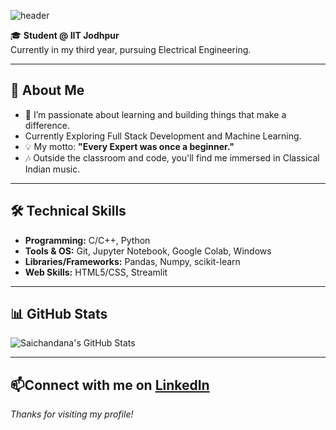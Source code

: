![header](https://capsule-render.vercel.app/api?text=Hii,%20SaiChandana%20here!&animation=fadeIn&type=waving&color=gradient&height=120&section=header&reversal=true)


🎓 **Student @ IIT Jodhpur**  
Currently in my third year, pursuing Electrical Engineering.

---

## 🌟 About Me

- 🔭 I’m passionate about learning and building things that make a difference.
- Currently Exploring Full Stack Development and Machine Learning.
- 💡 My motto: **"Every Expert was once a beginner."**
- 🎶 Outside the classroom and code, you'll find me immersed in Classical Indian music.

---

## 🛠️ Technical Skills

- **Programming:** C/C++, Python  
- **Tools & OS:** Git, Jupyter Notebook, Google Colab, Windows  
- **Libraries/Frameworks:** Pandas, Numpy, scikit-learn  
- **Web Skills:** HTML5/CSS, Streamlit  
---

## 📊 GitHub Stats

![Saichandana's GitHub Stats](https://github-readme-stats.vercel.app/api?username=Saichandana-123&show_icons=true&theme=radical)

---
## 📫Connect with me on [LinkedIn](https://www.linkedin.com/in/saichandana-tumma-6a8a08285/)


*Thanks for visiting my profile!*

<!--
**Saichandana-123/Saichandana-123** is a ✨ _special_ ✨ repository because its `README.md` (this file) appears on your GitHub profile.

Here are some ideas to get you started:

- 🔭 I’m currently working on ...
- 🌱 I’m currently learning ...
- 👯 I’m looking to collaborate on ...
- 🤔 I’m looking for help with ...
- 💬 Ask me about ...
- 📫 How to reach me: ...
- 😄 Pronouns: ...
- ⚡ Fun fact: ...
-->
